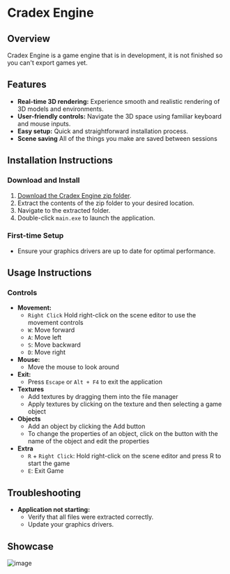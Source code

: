 # Cradex Engine

## Overview
Cradex Engine is a game engine that is in development, it is not finished so you can't export games yet.

## Features
- **Real-time 3D rendering:** Experience smooth and realistic rendering of 3D models and environments.
- **User-friendly controls:** Navigate the 3D space using familiar keyboard and mouse inputs.
- **Easy setup:** Quick and straightforward installation process.
- **Scene saving** All of the things you make are saved between sessions

## Installation Instructions

### Download and Install
1. [Download the Cradex Engine zip folder](#).
2. Extract the contents of the zip folder to your desired location.
3. Navigate to the extracted folder.
4. Double-click `main.exe` to launch the application.

### First-time Setup
- Ensure your graphics drivers are up to date for optimal performance.

## Usage Instructions

### Controls
- **Movement:**
  - `Right Click` Hold right-click on the scene editor to use the movement controls
  - `W`: Move forward
  - `A`: Move left
  - `S`: Move backward
  - `D`: Move right
- **Mouse:**
  - Move the mouse to look around
- **Exit:**
  - Press `Escape` or `Alt + F4` to exit the application
- **Textures**
  - Add textures by dragging them into the file manager
  - Apply textures by clicking on the texture and then selecting a game object
- **Objects**
   - Add an object by clicking the Add button
   - To change the properties of an object, click on the button with the name of the object and edit the properties
- **Extra**
  - `R` + `Right Click`: Hold right-click on the scene editor and press R to start the game
  - `E`: Exit Game
  
## Troubleshooting
- **Application not starting:**
  - Verify that all files were extracted correctly.
  - Update your graphics drivers.

## Showcase
![image](https://github.com/findof1/Cradex-Engine/assets/148909303/a2720ff5-ef20-4c06-86ae-2abce49ea6e8)


